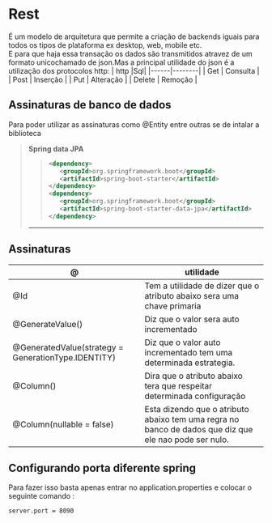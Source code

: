 # Rest
É um modelo de arquitetura que permite a criação de backends iguais para todos os tipos de plataforma ex desktop, web, mobile etc.<br>
E para que haja essa transação os dados são transmitidos atravez de um formato unicochamado de json.Mas a principal utilidade do json é a utilização dos protocolos http:
| http |Sql|
|------|--------|
| Get | Consulta |
| Post | Inserção |
| Put | Alteração |
| Delete | Remoção |

## Assinaturas de banco de dados
Para poder utilizar as assinaturas como @Entity entre outras se de intalar a biblioteca 
><strong>Spring data JPA</strong>
>>~~~XML
>><dependency>
>>    <groupId>org.springframework.boot</groupId>
>>    <artifactId>spring-boot-starter</artifactId>
>></dependency>
>><dependency>
>>    <groupId>org.springframework.boot</groupId>
>>    <artifactId>spring-boot-starter-data-jpa</artifactId>
>></dependency>
>>~~~
>---

## Assinaturas 
|@|utilidade|
|---|----|
| @Id | Tem a utilidade de dizer que o atributo abaixo sera uma chave primaria|
|@GenerateValue()|Diz que o valor sera auto incrementado|
|@GeneratedValue(strategy = GenerationType.IDENTITY)| Diz que o valor auto incrementado tem uma determinada estrategia.|
|@Column()|Dira que o atributo abaixo tera que respeitar determinada configuração |
|@Column(nullable = false)|Esta dizendo que o atributo abaixo tem uma regra no banco de dados que diz que ele nao pode ser nulo.|

## Configurando porta diferente spring
Para fazer isso basta apenas entrar no application.properties e colocar o seguinte comando :
~~~properties
server.port = 8090
~~~ 